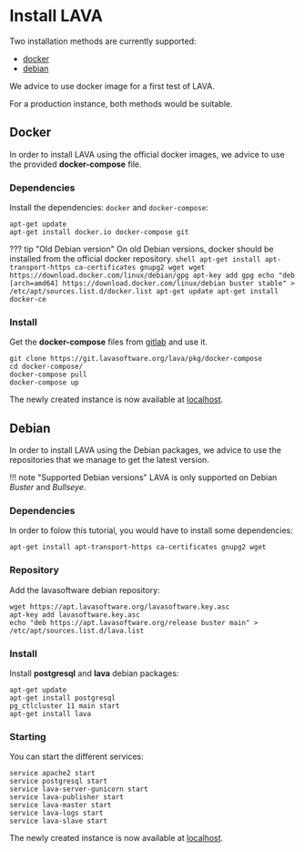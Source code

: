 # Install LAVA

Two installation methods are currently supported:

* [docker](#docker)
* [debian](#debian)

We advice to use docker image for a first test of LAVA.

For a production instance, both methods would be suitable.

## Docker

In order to install LAVA using the official docker images, we advice to use the
provided **docker-compose** file.

### Dependencies

Install the dependencies: `docker` and `docker-compose`:

```shell
apt-get update
apt-get install docker.io docker-compose git
```

??? tip "Old Debian version"
    On old Debian versions, docker should be installed from the official docker repository.
    ```shell
    apt-get install apt-transport-https ca-certificates gnupg2 wget
    wget https://download.docker.com/linux/debian/gpg
    apt-key add gpg
    echo "deb [arch=amd64] https://download.docker.com/linux/debian buster stable" > /etc/apt/sources.list.d/docker.list
    apt-get update
    apt-get install docker-ce
    ```

### Install

Get the **docker-compose** files from [gitlab](https://git.lavasoftware.org/lava/pkg/docker-compose) and use it.

```shell
git clone https://git.lavasoftware.org/lava/pkg/docker-compose
cd docker-compose/
docker-compose pull
docker-compose up
```

The newly created instance is now available at [localhost](http://localhost/).

## Debian

In order to install LAVA using the Debian packages, we advice to use the
repositories that we manage to get the latest version.

!!! note "Supported Debian versions"
    LAVA is only supported on Debian *Buster* and *Bullseye*.

### Dependencies

In order to folow this tutorial, you would have to install some dependencies:

```shell
apt-get install apt-transport-https ca-certificates gnupg2 wget
```

### Repository

Add the lavasoftware debian repository:

```shell
wget https://apt.lavasoftware.org/lavasoftware.key.asc
apt-key add lavasoftware.key.asc
echo "deb https://apt.lavasoftware.org/release buster main" > /etc/apt/sources.list.d/lava.list
```

### Install

Install **postgresql** and **lava** debian packages:

```shell
apt-get update
apt-get install postgresql
pg_ctlcluster 11 main start
apt-get install lava
```

### Starting

You can start the different services:

```shell
service apache2 start
service postgresql start
service lava-server-gunicorn start
service lava-publisher start
service lava-master start
service lava-logs start
service lava-slave start
```

The newly created instance is now available at [localhost](http://localhost/).
